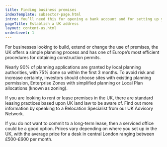 ```yaml
---
title: Finding business premises
indexTemplate: subsector-page.html
intro: You’ll need this for opening a bank account and for setting up your business.
pageTitle: Establish a UK address
layout: content-us.html
orderLevel: 1
---
```


For businesses looking to build, extend or change the use of premises, the UK offers a simple planning process and has one of Europe’s most efficient procedures for obtaining construction permits. 

Nearly 90% of planning applications are granted by local planning authorities, with 75% done so within the first 3 months. To avoid risk and increase certainty, investors should choose sites with existing planning permission, Enterprise Zones with simplified planning or Local Plan allocations (known as zoning).

If you are looking to rent or lease premises in the UK, there are standard leasing practices based upon UK land law to be aware of. Find out more information by speaking to a Relocation Specialist from our UK Advisory Network.  

If you do not want to commit to a long-term lease, then a serviced office could be a good option. Prices vary depending on where you set up in the UK, with the average price for a desk in central London ranging between £500-£600 per month. 